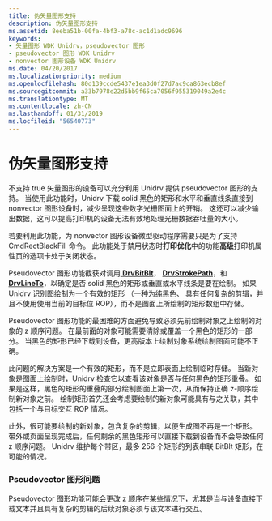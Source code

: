 ```yaml
---
title: 伪矢量图形支持
description: 伪矢量图形支持
ms.assetid: 8eeba51b-00fa-4bf3-a78c-ac1d1adc9696
keywords:
- 矢量图形 WDK Unidrv，pseudovector 图形
- pseudovector 图形 WDK Unidrv
- nonvector 图形设备 WDK Unidrv
ms.date: 04/20/2017
ms.localizationpriority: medium
ms.openlocfilehash: 80d139ccde5437e1ea3d0f27d7ac9ca863ecb8ef
ms.sourcegitcommit: a33b7978e22d5bb9f65ca7056f955319049a2e4c
ms.translationtype: MT
ms.contentlocale: zh-CN
ms.lasthandoff: 01/31/2019
ms.locfileid: "56540773"
---
```

# <a name="pseudo-vector-graphics-support"></a>伪矢量图形支持





不支持 true 矢量图形的设备可以充分利用 Unidrv 提供 pseudovector 图形的支持。 当使用此功能时，Unidrv 下载 solid 黑色的矩形和水平和垂直线条直接到 nonvector 图形设备时，减少呈现这些数字光栅图面上的开销。 这还可以减少输出数据，这可以提高打印机的设备无法有效地处理光栅数据吞吐量的大小。

若要利用此功能，为 nonvector 图形设备微型驱动程序需要只是为了支持 CmdRectBlackFill 命令。 此功能处于禁用状态时**打印优化**中的功能**高级**打印机属性页的选项卡处于关闭状态。

Pseudovector 图形功能截获对调用[ **DrvBitBlt**](https://msdn.microsoft.com/library/windows/hardware/ff556180)， [ **DrvStrokePath**](https://msdn.microsoft.com/library/windows/hardware/ff556316)，和[ **DrvLineTo**](https://msdn.microsoft.com/library/windows/hardware/ff556245)，以确定是否 solid 黑色的矩形或垂直或水平线条是要在绘制。 如果 Unidrv 识别图绘制为一个有效的矩形 （一种为纯黑色、 具有任何复杂的剪辑，并且不使用使用当前的目标位 ROP），而不是图面上所绘制的矩形数组中存储。

Pseudovector 图形功能的最困难的方面避免导致必须先前绘制对象之上绘制的对象的 z 顺序问题。 在最前面的对象可能需要清除或覆盖一个黑色的矩形的一部分。 当黑色的矩形已经下载到设备，更高版本上绘制对象系统绘制图面可能不正确。

此问题的解决方案是一个有效的矩形，而不是立即表面上绘制临时存储。 当新对象是图面上绘制时，Unidrv 检查它以查看该对象是否与任何黑色的矩形重叠。 如果是这样，黑色的矩形的重叠的部分绘制图面上第一次，从而保持正确 z-顺序绘制新对象之前。 绘制矩形首先还会考虑要绘制的新对象可能具有与之关联，其中包括一个与目标交互 ROP 情况。

此外，很可能要绘制的新对象，包含复杂的剪辑，以便生成图不再是一个矩形。 带外或页面呈现完成后，任何剩余的黑色矩形可以直接下载到设备而不会导致任何 z 顺序问题。 Unidrv 维护每个带区，最多 256 个矩形的列表串联 BitBlt 矩形，在可能的情况。

### <a name="pseudovector-graphics-issues"></a>Pseudovector 图形问题

Pseudovector 图形功能可能会更改 z 顺序在某些情况下，尤其是当与设备直接下载文本并且具有复杂的剪辑的后续对象必须与该文本进行交互。

 

 




